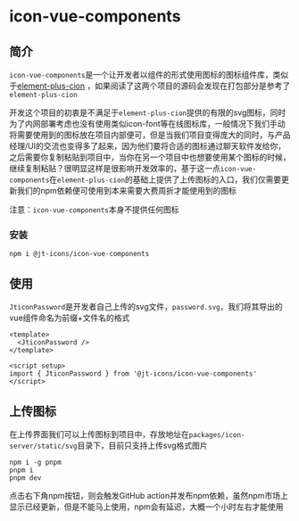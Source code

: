 # icon-vue-components

## 简介

`icon-vue-components`是一个让开发者以组件的形式使用图标的图标组件库，类似于[element-plus-cion](https://github.com/element-plus/element-plus-icons) ，如果阅读了这两个项目的源码会发现在打包部分是参考了`element-plus-cion`

开发这个项目的初衷是不满足于`element-plus-cion`提供的有限的svg图标，同时为了内网部署考虑也没有使用类似icon-font等在线图标库，一般情况下我们手动将需要使用到的图标放在项目内部便可，但是当我们项目变得庞大的同时，与产品经理/UI的交流也变得多了起来，因为他们要将合适的图标通过聊天软件发给你，之后需要你复制粘贴到项目中，当你在另一个项目中也想要使用某个图标的时候，继续复制粘贴？很明显这样是很影响开发效率的，基于这一点`icon-vue-components`在`element-plus-cion`的基础上提供了上传图标的入口，我们仅需要更新我们的npm依赖便可使用到本来需要大费周折才能使用到的图标

注意：`icon-vue-components`本身不提供任何图标

### 安装

```
npm i @jt-icons/icon-vue-components
```

## 使用

`JticonPassword`是开发者自己上传的svg文件，`password.svg`，我们将其导出的vue组件命名为前缀+文件名的格式

```
<template>
  <JticonPassword />
</template>

<script setup>
import { JticonPassword } from '@jt-icons/icon-vue-components'
</script>
```

## 上传图标

在上传界面我们可以上传图标到项目中，存放地址在`packages/icon-server/static/svg`目录下，目前只支持上传svg格式图片

```
npm i -g pnpm
pnpm i
pnpm dev
```

点击右下角npm按钮，则会触发GitHub action并发布npm依赖，虽然npm市场上显示已经更新，但是不能马上使用，npm会有延迟，大概一个小时左右才能使用
